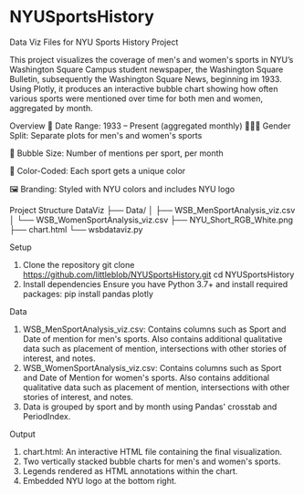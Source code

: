 # NYUSportsHistory
Data Viz Files for NYU Sports History Project

This project visualizes the coverage of men's and women's sports in NYU’s Washington Square Campus student newspaper, the Washington Square Bulletin, subsequently the Washington Square News, beginning im 1933. Using Plotly, it produces an interactive bubble chart showing how often various sports were mentioned over time for both men and women, aggregated by month.

Overview
📅 Date Range: 1933 – Present (aggregated monthly)
🧑‍🤝‍🧑 Gender Split: Separate plots for men's and women's sports

🔵 Bubble Size: Number of mentions per sport, per month

🎨 Color-Coded: Each sport gets a unique color

🖼️ Branding: Styled with NYU colors and includes NYU logo

Project Structure
DataViz
├── Data/
│   ├── WSB_MenSportAnalysis_viz.csv
│   └── WSB_WomenSportAnalysis_viz.csv
├── NYU_Short_RGB_White.png
├── chart.html
└── wsbdataviz.py

Setup
1. Clone the repository
git clone https://github.com/littleblob/NYUSportsHistory.git
cd NYUSportsHistory
2. Install dependencies
Ensure you have Python 3.7+ and install required packages:
pip install pandas plotly

Data
1. WSB_MenSportAnalysis_viz.csv: Contains columns such as Sport and Date of mention for men's sports. Also contains additional qualitative data such as placement of mention, intersections with other stories of interest, and notes.
2. WSB_WomenSportAnalysis_viz.csv: Contains columns such as Sport and Date of Mention for women's sports. Also contains additional qualitative data such as placement of mention, intersections with other stories of interest, and notes.
3. Data is grouped by sport and by month using Pandas' crosstab and PeriodIndex.

Output
1. chart.html: An interactive HTML file containing the final visualization.
2. Two vertically stacked bubble charts for men's and women's sports.
3. Legends rendered as HTML annotations within the chart.
4. Embedded NYU logo at the bottom right.


